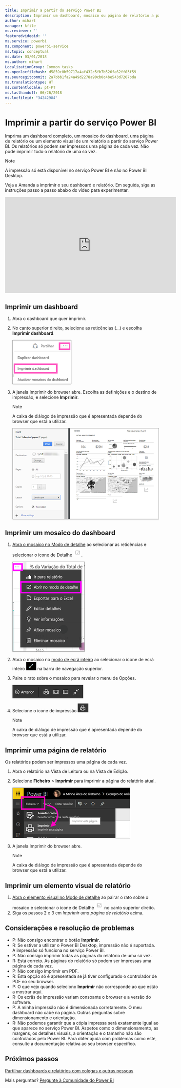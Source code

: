 ```yaml
---
title: Imprimir a partir do serviço Power BI
description: Imprimir um dashboard, mosaico ou página de relatório a partir do Power BI.
author: mihart
manager: kfile
ms.reviewer: ''
featuredvideoid: ''
ms.service: powerbi
ms.component: powerbi-service
ms.topic: conceptual
ms.date: 03/01/2018
ms.author: mihart
LocalizationGroup: Common tasks
ms.openlocfilehash: d5859c0b59717a4af432c5fb7b526fa62ff03f59
ms.sourcegitcommit: 2a7bbb1fa24a49d2278a90cb0c4be543d7267bda
ms.translationtype: HT
ms.contentlocale: pt-PT
ms.lasthandoff: 06/26/2018
ms.locfileid: "34242984"
---
```

# <a name="printing-from-power-bi-service"></a>Imprimir a partir do serviço Power BI
Imprima um dashboard completo, um mosaico do dashboard, uma página de relatório ou um elemento visual de um relatório a partir do serviço Power BI. Os relatórios só podem ser impressos uma página de cada vez. Não pode imprimir todo o relatório de uma só vez.

> [!NOTE]
> A impressão só está disponível no serviço Power BI e não no Power BI Desktop.
> 
> 

Veja a Amanda a imprimir o seu dashboard e relatório. Em seguida, siga as instruções passo a passo abaixo do vídeo para experimentar.

<iframe width="560" height="315" src="https://www.youtube.com/embed/jtlLGRKBvXY" frameborder="0" allowfullscreen></iframe>

## <a name="print-a-dashboard"></a>Imprimir um dashboard
1. Abra o dashboard que quer imprimir.
2. No canto superior direito, selecione as reticências (...) e escolha **Imprimir dashboard**.
   
    ![Opção de impressão do dashboard](media/service-print/pbi_print_dash_ellipses.png)
3. A janela Imprimir do browser abre. Escolha as definições e o destino de impressão, e selecione **Imprimir**.
   
   > [!NOTE]
   > A caixa de diálogo de impressão que é apresentada depende do browser que está a utilizar.
   > 
   
    ![caixa de diálogo Imprimir](media/service-print/pbi_print_dash_new2.png)

## <a name="print-a-dashboard-tile"></a>Imprimir um mosaico do dashboard
1. [Abra o mosaico no Modo de detalhe](service-focus-mode.md) ao selecionar as reticências e selecionar o ícone de Detalhe ![ícone de Detalhe](media/service-print/power-bi-focus-icon.png).
   
    ![menu de reticências](media/service-print/menu-options.png)
2. Abra o mosaico no [modo de ecrã inteiro](service-fullscreen-mode.md) ao selecionar o ícone de ecrã inteiro ![ícone de ecrã inteiro](media/service-print/power-bi-full-screen-icon.png) na barra de navegação superior.
3. Paire o rato sobre o mosaico para revelar o menu de Opções.
   
    ![menu de Opções em ecrã inteiro](media/service-print/menu-options-new.png)
4. Selecione o ícone de impressão ![ícone de impressão](media/service-print/print-icon.png).     
   
   > [!NOTE]
   > A caixa de diálogo de impressão que é apresentada depende do browser que está a utilizar.
   > 
   > 

## <a name="print-a-report-page"></a>Imprimir uma página de relatório
Os relatórios podem ser impressos uma página de cada vez.

1. Abra o relatório na Vista de Leitura ou na Vista de Edição.
2. Selecione **Ficheiro** > **Imprimir** para imprimir a página do relatório atual.
   
    ![Menu Ficheiro do Power BI](media/service-print/power-bi-print.png)
3. A janela Imprimir do browser abre.
   
   > [!NOTE]
   > A caixa de diálogo de impressão que é apresentada depende do browser que está a utilizar.
   > 
   > 

## <a name="print-a-report-visual"></a>Imprimir um elemento visual de relatório
1. [Abra o elemento visual no Modo de detalhe](service-focus-mode.md) ao pairar o rato sobre o mosaico e selecionar o ícone de Detalhe ![ícone de Detalhe](media/service-print/power-bi-focus-icon.png) no canto superior direito.
2. Siga os passos 2 e 3 em *Imprimir uma página de relatório* acima.

## <a name="considerations-and-troubleshooting"></a>Considerações e resolução de problemas
* P: Não consigo encontrar o botão **Imprimir**.    
* R: Se estiver a utilizar o Power BI Desktop, impressão não é suportada.  A impressão só funciona no serviço Power BI.
* P: Não consigo imprimir todas as páginas do relatório de uma só vez.    
* R: Está correto. As páginas do relatório só podem ser impressas uma página de cada vez.
* P: Não consigo imprimir em PDF.    
* R: Esta opção só é apresentada se já tiver configurado o controlador de PDF no seu browser.    
* P: O que vejo quando seleciono **Imprimir** não corresponde ao que estão a mostrar aqui.    
* R: Os ecrãs de impressão variam consoante o browser e a versão do software.
* P: A minha impressão não é dimensionada corretamente.  O meu dashboard não cabe na página. Outras perguntas sobre dimensionamento e orientação.    
* R: Não podemos garantir que a cópia impressa será exatamente igual ao que aparece no serviço Power BI. Aspetos como o dimensionamento, as margens, os detalhes visuais, a orientação e o tamanho não são controlados pelo Power BI. Para obter ajuda com problemas como este, consulte a documentação relativa ao seu browser específico.      

## <a name="next-steps"></a>Próximos passos
[Partilhar dashboards e relatórios com colegas e outras pessoas](service-share-dashboards.md)

Mais perguntas? [Pergunte à Comunidade do Power BI](http://community.powerbi.com/)

